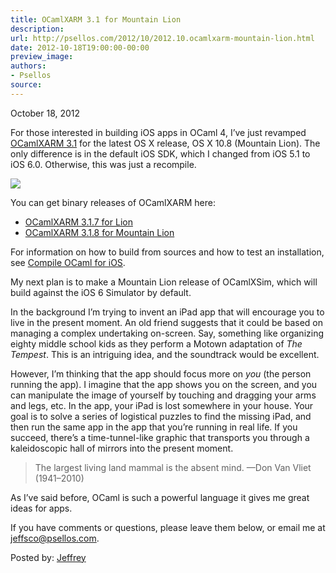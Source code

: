 ```yaml
---
title: OCamlXARM 3.1 for Mountain Lion
description:
url: http://psellos.com/2012/10/2012.10.ocamlxarm-mountain-lion.html
date: 2012-10-18T19:00:00-00:00
preview_image:
authors:
- Psellos
source:
---
```


<div class="date">October 18, 2012</div>

<p>For those interested in building iOS apps in OCaml 4, I&rsquo;ve just revamped
<a href="http://psellos.com/ocaml/compile-to-iphone.html">OCamlXARM 3.1</a> for the latest OS X
release, OS X 10.8 (Mountain Lion).  The only difference is in the
default iOS SDK, which I changed from iOS 5.1 to iOS 6.0.  Otherwise,
this was just a recompile.</p>

<div class="flowaroundimg" style="margin-top: 1.0em;">
<a href="http://psellos.com/ocaml/compile-to-iphone.html"><img src="http://psellos.com/images/ipad-mirror-man.png"/></a>
</div>

<p>You can get binary releases of OCamlXARM here:</p>

<ul class="rightoffloat">
<li><a href="http://psellos.com/pub/ocamlxarm/ocaml-4.00.0+xarm-3.1.7.dmg">OCamlXARM 3.1.7 for Lion</a></li>
<li><a href="http://psellos.com/pub/ocamlxarm/ocaml-4.00.0+xarm-3.1.8.dmg">OCamlXARM 3.1.8 for Mountain Lion</a></li>
</ul>

<p>For information on how to build from sources and how to test an
installation, see <a href="http://psellos.com/ocaml/compile-to-iphone.html">Compile OCaml for
iOS</a>.</p>

<p>My next plan is to make a Mountain Lion release of OCamlXSim, which will
build against the iOS 6 Simulator by default.</p>

<p>In the background I&rsquo;m trying to invent an iPad app that will encourage
you to live in the present moment.  An old friend suggests that it could
be based on managing a complex undertaking on-screen.  Say, something
like organizing eighty middle school kids as they perform a Motown
adaptation of <em>The Tempest</em>.  This is an intriguing idea, and the
soundtrack would be excellent.</p>

<p>However, I&rsquo;m thinking that the app should focus more on <em>you</em> (the
person running the app).  I imagine that the app shows you on the
screen, and you can manipulate the image of yourself by touching and
dragging your arms and legs, etc.  In the app, your iPad is lost
somewhere in your house.  Your goal is to solve a series of logistical
puzzles to find the missing iPad, and then run the same app in the app
that you&rsquo;re running in real life.  If you succeed, there&rsquo;s a
time-tunnel-like graphic that transports you through a kaleidoscopic
hall of mirrors into the present moment.</p>

<blockquote>
  <p>The largest living land mammal is the absent mind. &mdash;Don Van Vliet
  (1941&ndash;2010)</p>
</blockquote>

<p>As I&rsquo;ve said before, OCaml is such a powerful language it gives me great
ideas for apps.</p>

<p>If you have comments or questions, please leave them below, or email me
at <a href="mailto:jeffsco@psellos.com">jeffsco@psellos.com</a>.</p>

<p>Posted by: <a href="http://psellos.com/aboutus.html#jeffreya.scofieldphd">Jeffrey</a></p>

<p></p>


